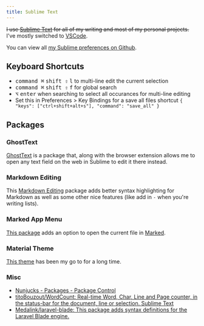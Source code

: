 ```yaml
---
title: Sublime Text
---
```


~~I use [Sublime Text](https://www.sublimetext.com/) for all of my writing and most of my personal projects.~~ I've mostly switched to [VSCode](/macos/editors/vscode/).

You can view all [my Sublime preferences on Github](https://github.com/rknightuk/dotfiles/tree/master/prefs/sublime).

## Keyboard Shortcuts

- <kbd>command ⌘</kbd> <kbd>shift ⇧</kbd> <kbd>l</kbd> to multi-line edit the current selection
- <kbd>command ⌘</kbd> <kbd>shift ⇧</kbd> <kbd>f</kbd> for global search
- <kbd>⌥</kbd> <kbd>enter</kbd> when searching to select all occurances for multi-line editing
- Set this in Preferences > Key Bindings for a save all files shortcut `{ "keys": ["ctrl+shift+alt+s"], "command": "save_all" }`

## Packages

### GhostText

[GhostText](https://github.com/fregante/GhostText) is a package that, along with the browser extension allows me to open any text field on the web in Sublime to edit it there instead.

### Markdown Editing

This [Markdown Editing](https://github.com/SublimeText-Markdown/MarkdownEditing) package adds better syntax highlighting for Markdown as well as some other nice features (like add in `-` when you're writing lists).

### Marked App Menu

[This package](https://github.com/icio/sublime-text-marked) adds an option to open the current file in [Marked](https://marked2app.com/).

### Material Theme

[This theme](https://equinusocio.github.io/material-theme/#/default) has been my go to for a long time. 

### Misc

- [Nunjucks - Packages - Package Control](https://packagecontrol.io/packages/Nunjucks)
- [titoBouzout/WordCount: Real-time Word, Char, Line and Page counter, in the status-bar for the document, line or selection. Sublime Text](https://github.com/titoBouzout/WordCount)
- [Medalink/laravel-blade: This package adds syntax definitions for the Laravel Blade engine.](https://github.com/Medalink/laravel-blade)
